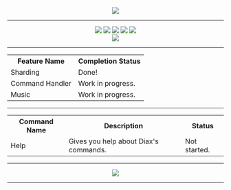 <!--TODO: Make this look pretty-->
<div align = "center">
  <a href="https://github.com/Comportment/Diax/tree/Diax-Azote"><img src="https://camo.githubusercontent.com/aae645921623a8d2c36742582d3dd3598bd219ed/687474703a2f2f666f6e746d656d652e636f6d2f7065726d616c696e6b2f3137303332382f34386664663364303837373263636166653639363536356630323936616465392e706e67"></a>
  <hr>
  <a href="https://bfnt.io/"><img src = "https://img.shields.io/badge/Supported_By-Blackfields_Network-red.svg?style=plastic"></a>
  <a href="https://github.com/Comportment"><img src="https://img.shields.io/badge/Made_By-Comportment-green.svg?style=plastic"></a>
  <a href="https://github.com/Comportment"><img src="https://img.shields.io/badge/Version_Number-0.0.3-yellow.svg?style=plastic"></a>
  <a href="https://github.com/Truency"><img src="https://img.shields.io/badge/Inspired_By-Nomsy-lightgrey.svg?style=plastic"></a>
  <a href="https://www.patreon.com/Diax"><img src="https://img.shields.io/badge/Donate-Patreon-blue.svg?style=plastic"></a>
  <br>
  <a href="https://discord.gg/c6M8PJZ"><img src="https://discordapp.com/api/guilds/293889712014360586/embed.png"></a>
  <hr>
  <table>
    <tr>
      <th>Feature Name</th>
      <th>Completion Status</th> 
    </tr>
    <tr>
      <td>Sharding</td>
      <td>Done!</td>
    </tr>
    <tr>
      <td>Command Handler</td>
      <td>Work in progress.</td>
    </tr>
    <tr>
      <td>Music</td>
      <td>Work in progress.</td> 
    </tr>
  </table>
  <hr>
  <table>
    <tr>
      <th>Command Name</th>
      <th>Description</th> 
      <th>Status</th>
    </tr>
    <tr>
      <td>Help</td>
      <td>Gives you help about Diax's commands.</td>
      <td>Not started.</td>
    </tr>
  </table>
  <hr>
  <a href="https://chromaryu.net"><img src="https://camo.githubusercontent.com/f6b5ddf0accb05a51ed1b62d11393576ca83ab64/68747470733a2f2f6368726f6d617279752e6e65742f696d616765732f62616e6e6572732f6368726f6d617279757575757575757575752e706e67"></a>
  <br>
  <hr>
</div>
